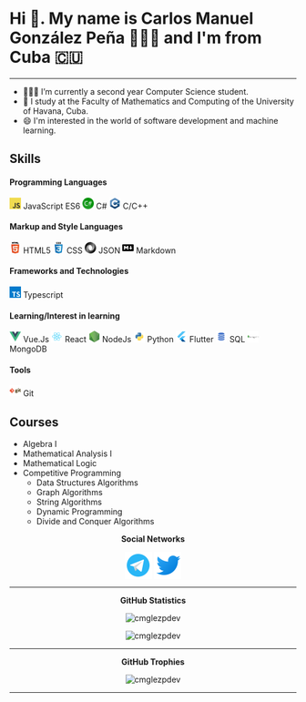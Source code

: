 # Hi 👋. My name is Carlos Manuel González Peña 👨🏻‍💻 and I'm from Cuba 🇨🇺

<hr>

- 👨🏻‍💻 I’m currently a second year Computer Science student.
- 🏫 I study at the Faculty of Mathematics and Computing of the University of Havana, Cuba.
- 😄 I'm interested in the world of software development and machine learning.

## Skills

#### Programming Languages

<code><img height="20" src="https://raw.githubusercontent.com/github/explore/80688e429a7d4ef2fca1e82350fe8e3517d3494d/topics/javascript/javascript.png"></code> JavaScript ES6
<code><img height="20" src="https://raw.githubusercontent.com/github/explore/5c058a388828bb5fde0bcafd4bc867b5bb3f26f3/topics/csharp/csharp.png"></code> C#
<code><img height="20" src="https://raw.githubusercontent.com/github/explore/80688e429a7d4ef2fca1e82350fe8e3517d3494d/topics/cpp/cpp.png"></code> C/C++

#### Markup and Style Languages

<code><img height="20" src="https://raw.githubusercontent.com/github/explore/80688e429a7d4ef2fca1e82350fe8e3517d3494d/topics/html/html.png"></code> HTML5
<code><img height="20" src="https://raw.githubusercontent.com/github/explore/80688e429a7d4ef2fca1e82350fe8e3517d3494d/topics/css/css.png"></code> CSS
<code><img height="20" src="https://raw.githubusercontent.com/github/explore/80688e429a7d4ef2fca1e82350fe8e3517d3494d/topics/json/json.png"></code> JSON
<code><img height="20" src="https://raw.githubusercontent.com/github/explore/80688e429a7d4ef2fca1e82350fe8e3517d3494d/topics/markdown/markdown.png"></code> Markdown

#### Frameworks and Technologies

<code><img height="20" src="https://raw.githubusercontent.com/github/explore/80688e429a7d4ef2fca1e82350fe8e3517d3494d/topics/typescript/typescript.png"></code> Typescript

#### Learning/Interest in learning

<code><img height="20" src="https://raw.githubusercontent.com/github/explore/80688e429a7d4ef2fca1e82350fe8e3517d3494d/topics/vue/vue.png"></code> Vue.Js
<code><img height="20" src="https://raw.githubusercontent.com/github/explore/80688e429a7d4ef2fca1e82350fe8e3517d3494d/topics/react/react.png"></code> React
<code><img height="20" src="https://raw.githubusercontent.com/github/explore/80688e429a7d4ef2fca1e82350fe8e3517d3494d/topics/nodejs/nodejs.png"></code> NodeJs
<code><img height="20" src="https://raw.githubusercontent.com/github/explore/80688e429a7d4ef2fca1e82350fe8e3517d3494d/topics/python/python.png"></code> Python
<code><img height="20" src="https://raw.githubusercontent.com/github/explore/80688e429a7d4ef2fca1e82350fe8e3517d3494d/topics/flutter/flutter.png"></code> Flutter
<code><img height="20" src="https://raw.githubusercontent.com/github/explore/80688e429a7d4ef2fca1e82350fe8e3517d3494d/topics/sql/sql.png"></code> SQL
<code><img height="20" src="https://raw.githubusercontent.com/github/explore/80688e429a7d4ef2fca1e82350fe8e3517d3494d/topics/mongodb/mongodb.png"></code> MongoDB

#### Tools

<code><img height="20" src="https://raw.githubusercontent.com/github/explore/80688e429a7d4ef2fca1e82350fe8e3517d3494d/topics/git/git.png"></code> Git

## Courses

- Algebra I
- Mathematical Analysis I
- Mathematical Logic
- Competitive Programming
  - Data Structures Algorithms
  - Graph Algorithms
  - String Algorithms
  - Dynamic Programming
  - Divide and Conquer Algorithms

<p align="center"><b>Social Networks</b></p>

<p align="center">
    <a href="https://t.me/cmglezpdev" target="blank"><img align="center" src="asets/../assets/telegram.svg" alt="cmglezpdev" height="48" width="48" /></a>
    <a href="https://twitter.com/cmglezp" target="blank"><img align="center" src="asets/../assets/twitter.svg" alt="cmglezpdev" height="48" width="48" /></a>
</p>

<hr>

<p align="center"><b>GitHub Statistics</b></p>

<p align="center"> <img src="https://github-readme-stats.vercel.app/api?username=cmglezpdev&count_private=true&show_icons=true&theme=radical" alt="cmglezpdev" /> </p>

<p align="center"> <img src="https://github-readme-stats.vercel.app/api/top-langs/?username=cmglezpdev&langs_count=10&layout=compact&theme=radical" alt="cmglezpdev" /> </p>

<hr>

<p align="center"><b>GitHub Trophies</b></p>

<p align="center"> <img src="https://github-profile-trophy.vercel.app/?username=cmglezp&column=3&hide_border=true&theme=radical" alt="cmglezpdev" /></p>

<hr>
